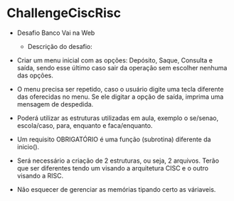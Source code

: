 # ChallengeCiscRisc

* Desafio Banco Vai na Web
  
    * Descrição do desafio:
  
- Criar um menu inicial com as opções: Depósito, Saque, Consulta e saída, sendo esse último caso sair da operação sem escolher nenhuma das opções.

- O menu precisa ser repetido, caso o usuário digite uma tecla diferente das oferecidas no menu. Se ele digitar a opção de saída, imprima uma mensagem de despedida.

- Poderá utilizar as estruturas utilizadas em aula, exemplo o se/senao, escola/caso, para, enquanto e faca/enquanto.

- Um requisito OBRIGATÓRIO é uma função (subrotina) diferente da inicio().

- Será necessário a criação de 2 estruturas, ou seja, 2 arquivos. Terão que ser diferentes tendo um visando a arquitetura CISC e o outro visando a RISC.

- Não esquecer de gerenciar as memórias tipando certo as váriaveis.
